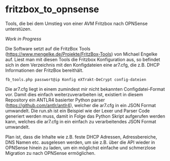 # fritzbox_to_opnsense
Tools, die bei dem Umstieg von einer AVM Fritzbox nach OPNSense unterstüzen.

*Work in Progress*

Die Software setzt auf die FritzBox Tools (https://www.mengelke.de/Projekte/FritzBox-Tools) von Michael Engelke auf.
Liest man mit diesen Tools die Fritzbox Konfiguration aus, so befindet sich in dem Verzeichnis mit den Konfigdateien eine ar7.cfg, die z.B. DHCP Informationen der FritzBox bereithält.

```
fb_tools.php passwort@ip Konfig eXTrakt-DeCrypt config-dateien
```

Die ar7.cfg liegt in einem zumindest mir nicht bekannten Configdatei-Format vor. Damit dies einfach weiterzuverarbeiten ist, existiert in diesem Repository ein ANTLR4 basierter Python parser (https://github.com/antlr/antlr4), welcher die ar7.cfg in ein JSON Format umwandelt. Die run.sh ist ein Beispiel wie der Lexer und Parser Code generiert werden muss, damit in Folge das Python Skript aufgerufen werden kann, welches die ar7.cfg in ein einfach zu verarbeitendes JSON Format umwandelt.

Plan ist, dass die Inhalte wie z.B. feste DHCP Adressen, Adressbereiche, DNS Namen etc. ausgelesen werden, um sie z.B. über die API wieder in OPNSense hinein zu laden, um ein möglichst einfache und schmerzlose Migration zu nach OPNSense ermöglichen.
